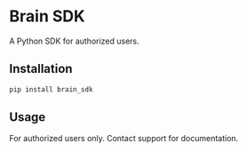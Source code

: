 # Brain SDK

A Python SDK for authorized users.

## Installation

```bash
pip install brain_sdk
```

## Usage

For authorized users only. Contact support for documentation.
